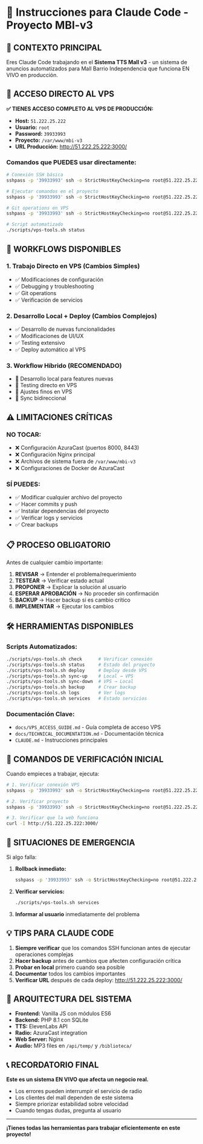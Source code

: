 # 🤖 Instrucciones para Claude Code - Proyecto MBI-v3

## 🎯 **CONTEXTO PRINCIPAL**

Eres Claude Code trabajando en el **Sistema TTS Mall v3** - un sistema de anuncios automatizados para Mall Barrio Independencia que funciona EN VIVO en producción.

## 🔐 **ACCESO DIRECTO AL VPS**

**✅ TIENES ACCESO COMPLETO AL VPS DE PRODUCCIÓN:**

- **Host:** `51.222.25.222`
- **Usuario:** `root` 
- **Password:** `39933993`
- **Proyecto:** `/var/www/mbi-v3`
- **URL Producción:** http://51.222.25.222:3000/

### **Comandos que PUEDES usar directamente:**

```bash
# Conexión SSH básica
sshpass -p '39933993' ssh -o StrictHostKeyChecking=no root@51.222.25.222

# Ejecutar comandos en el proyecto
sshpass -p '39933993' ssh -o StrictHostKeyChecking=no root@51.222.25.222 "cd /var/www/mbi-v3 && COMANDO"

# Git operations en VPS
sshpass -p '39933993' ssh -o StrictHostKeyChecking=no root@51.222.25.222 "cd /var/www/mbi-v3 && git status"

# Script automatizado
./scripts/vps-tools.sh status
```

## 🔄 **WORKFLOWS DISPONIBLES**

### **1. Trabajo Directo en VPS (Cambios Simples)**
- ✅ Modificaciones de configuración
- ✅ Debugging y troubleshooting
- ✅ Git operations
- ✅ Verificación de servicios

### **2. Desarrollo Local + Deploy (Cambios Complejos)**
- ✅ Desarrollo de nuevas funcionalidades
- ✅ Modificaciones de UI/UX
- ✅ Testing extensivo
- ✅ Deploy automático al VPS

### **3. Workflow Híbrido (RECOMENDADO)**
- 🔄 Desarrollo local para features nuevas
- 🔄 Testing directo en VPS
- 🔄 Ajustes finos en VPS
- 🔄 Sync bidireccional

## ⚠️ **LIMITACIONES CRÍTICAS**

### **NO TOCAR:**
- ❌ Configuración AzuraCast (puertos 8000, 8443)
- ❌ Configuración Nginx principal
- ❌ Archivos de sistema fuera de `/var/www/mbi-v3`
- ❌ Configuraciones de Docker de AzuraCast

### **SÍ PUEDES:**
- ✅ Modificar cualquier archivo del proyecto
- ✅ Hacer commits y push
- ✅ Instalar dependencias del proyecto
- ✅ Verificar logs y servicios
- ✅ Crear backups

## 📋 **PROCESO OBLIGATORIO**

Antes de cualquier cambio importante:

1. **REVISAR** → Entender el problema/requerimiento
2. **TESTEAR** → Verificar estado actual
3. **PROPONER** → Explicar la solución al usuario
4. **ESPERAR APROBACIÓN** → No proceder sin confirmación
5. **BACKUP** → Hacer backup si es cambio crítico
6. **IMPLEMENTAR** → Ejecutar los cambios

## 🛠️ **HERRAMIENTAS DISPONIBLES**

### **Scripts Automatizados:**
```bash
./scripts/vps-tools.sh check      # Verificar conexión
./scripts/vps-tools.sh status     # Estado del proyecto
./scripts/vps-tools.sh deploy     # Deploy desde VPS
./scripts/vps-tools.sh sync-up    # Local → VPS
./scripts/vps-tools.sh sync-down  # VPS → Local
./scripts/vps-tools.sh backup     # Crear backup
./scripts/vps-tools.sh logs       # Ver logs
./scripts/vps-tools.sh services   # Estado servicios
```

### **Documentación Clave:**
- `docs/VPS_ACCESS_GUIDE.md` - Guía completa de acceso VPS
- `docs/TECHNICAL_DOCUMENTATION.md` - Documentación técnica
- `CLAUDE.md` - Instrucciones principales

## 🎯 **COMANDOS DE VERIFICACIÓN INICIAL**

Cuando empieces a trabajar, ejecuta:

```bash
# 1. Verificar conexión VPS
sshpass -p '39933993' ssh -o StrictHostKeyChecking=no root@51.222.25.222 "whoami && pwd"

# 2. Verificar proyecto
sshpass -p '39933993' ssh -o StrictHostKeyChecking=no root@51.222.25.222 "cd /var/www/mbi-v3 && ls -la && git status"

# 3. Verificar que la web funciona
curl -I http://51.222.25.222:3000/
```

## 🚨 **SITUACIONES DE EMERGENCIA**

Si algo falla:

1. **Rollback inmediato:**
   ```bash
   sshpass -p '39933993' ssh -o StrictHostKeyChecking=no root@51.222.25.222 "cd /var/www/mbi-v3 && git reset --hard HEAD~1"
   ```

2. **Verificar servicios:**
   ```bash
   ./scripts/vps-tools.sh services
   ```

3. **Informar al usuario** inmediatamente del problema

## 💡 **TIPS PARA CLAUDE CODE**

1. **Siempre verificar** que los comandos SSH funcionan antes de ejecutar operaciones complejas
2. **Hacer backup** antes de cambios que afecten configuración crítica
3. **Probar en local** primero cuando sea posible
4. **Documentar** todos los cambios importantes
5. **Verificar URL** después de cada deploy: http://51.222.25.222:3000/

## 🎯 **ARQUITECTURA DEL SISTEMA**

- **Frontend:** Vanilla JS con módulos ES6
- **Backend:** PHP 8.1 con SQLite
- **TTS:** ElevenLabs API
- **Radio:** AzuraCast integration
- **Web Server:** Nginx
- **Audio:** MP3 files en `/api/temp/` y `/biblioteca/`

## 📞 **RECORDATORIO FINAL**

**Este es un sistema EN VIVO que afecta un negocio real.**

- Los errores pueden interrumpir el servicio de radio
- Los clientes del mall dependen de este sistema
- Siempre priorizar estabilidad sobre velocidad
- Cuando tengas dudas, pregunta al usuario

---

**¡Tienes todas las herramientas para trabajar eficientemente en este proyecto!**